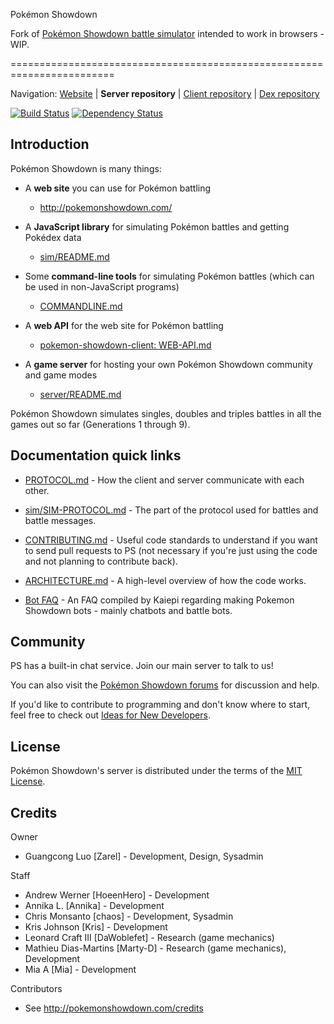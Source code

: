 Pokémon Showdown

Fork of [Pokémon Showdown battle simulator](https://github.com/smogon/pokemon-showdown) intended to work in browsers - WIP.

========================================================================

Navigation: [Website][1] | **Server repository** | [Client repository][2] | [Dex repository][3]

[1]: http://pokemonshowdown.com/
[2]: https://github.com/smogon/pokemon-showdown-client
[3]: https://github.com/Zarel/Pokemon-Showdown-Dex

[![Build Status](https://github.com/smogon/pokemon-showdown/workflows/Node.js%20CI/badge.svg)](https://github.com/smogon/pokemon-showdown/actions?query=workflow%3A%22Node.js+CI%22)
[![Dependency Status](https://img.shields.io/librariesio/github/smogon/pokemon-showdown)](https://libraries.io/github/smogon/pokemon-showdown)

## Introduction

Pokémon Showdown is many things:

-   A **web site** you can use for Pokémon battling

    -   http://pokemonshowdown.com/

-   A **JavaScript library** for simulating Pokémon battles and getting Pokédex data

    -   [sim/README.md](./sim/README.md)

-   Some **command-line tools** for simulating Pokémon battles (which can be used in non-JavaScript programs)

    -   [COMMANDLINE.md](./COMMANDLINE.md)

-   A **web API** for the web site for Pokémon battling

    -   [pokemon-showdown-client: WEB-API.md](https://github.com/smogon/pokemon-showdown-client/blob/master/WEB-API.md)

-   A **game server** for hosting your own Pokémon Showdown community and game modes

    -   [server/README.md](./server/README.md)

Pokémon Showdown simulates singles, doubles and triples battles in all the games out so far (Generations 1 through 9).

## Documentation quick links

-   [PROTOCOL.md][4] - How the client and server communicate with each other.
-   [sim/SIM-PROTOCOL.md][5] - The part of the protocol used for battles and battle messages.
-   [CONTRIBUTING.md][6] - Useful code standards to understand if you want to send pull requests to PS (not necessary if you're just using the code and not planning to contribute back).
-   [ARCHITECTURE.md][7] - A high-level overview of how the code works.
-   [Bot FAQ][8] - An FAQ compiled by Kaiepi regarding making Pokemon Showdown bots - mainly chatbots and battle bots.

    [4]: ./PROTOCOL.md
    [5]: ./sim/SIM-PROTOCOL.md
    [6]: ./CONTRIBUTING.md
    [7]: ./ARCHITECTURE.md
    [8]: https://gist.github.com/Kaiepi/becc5d0ecd576f5e7733b57b4e3fa97e

## Community

PS has a built-in chat service. Join our main server to talk to us!

You can also visit the [Pokémon Showdown forums][9] for discussion and help.

[9]: https://www.smogon.com/forums/forums/pok%C3%A9mon-showdown.209/

If you'd like to contribute to programming and don't know where to start, feel free to check out [Ideas for New Developers][10].

[10]: https://github.com/smogon/pokemon-showdown/issues/2444

## License

Pokémon Showdown's server is distributed under the terms of the [MIT License][11].

[11]: ./LICENSE

## Credits

Owner

-   Guangcong Luo [Zarel] - Development, Design, Sysadmin

Staff

-   Andrew Werner [HoeenHero] - Development
-   Annika L. [Annika] - Development
-   Chris Monsanto [chaos] - Development, Sysadmin
-   Kris Johnson [Kris] - Development
-   Leonard Craft III [DaWoblefet] - Research (game mechanics)
-   Mathieu Dias-Martins [Marty-D] - Research (game mechanics), Development
-   Mia A [Mia] - Development

Contributors

-   See http://pokemonshowdown.com/credits
